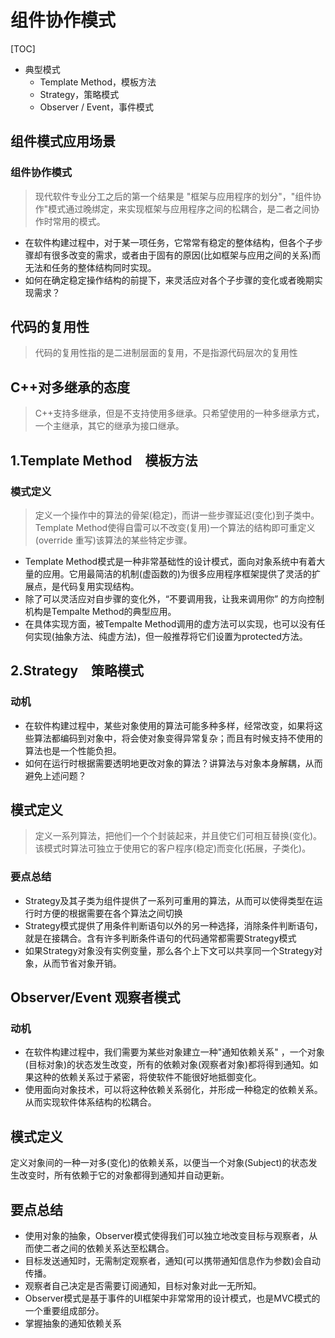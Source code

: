 # 组件协作模式

[TOC]

* 典型模式
  * Template Method，模板方法
  * Strategy，策略模式
  * Observer / Event，事件模式

## 组件模式应用场景

### 组件协作模式

> 现代软件专业分工之后的第一个结果是 "框架与应用程序的划分"，"组件协作"模式通过晚绑定，来实现框架与应用程序之间的松耦合，是二者之间协作时常用的模式。

* 在软件构建过程中，对于某一项任务，它常常有稳定的整体结构，但各个子步骤却有很多改变的需求，或者由于固有的原因(比如框架与应用之间的关系)而无法和任务的整体结构同时实现。
* 如何在确定稳定操作结构的前提下，来灵活应对各个子步骤的变化或者晚期实现需求？

## 代码的复用性

> 代码的复用性指的是二进制层面的复用，不是指源代码层次的复用性

## C++对多继承的态度

> C++支持多继承，但是不支持使用多继承。只希望使用的一种多继承方式，一个主继承，其它的继承为接口继承。

## 1.Template Method　模板方法

### 模式定义

> 定义一个操作中的算法的骨架(稳定)，而讲一些步骤延迟(变化)到子类中。Template Method使得自雷可以不改变(复用)一个算法的结构即可重定义(override 重写)该算法的某些特定步骤。

* Template Method模式是一种非常基础性的设计模式，面向对象系统中有着大量的应用。它用最简洁的机制(虚函数的)为很多应用程序框架提供了灵活的扩展点，是代码复用实现结构。
* 除了可以灵活应对自步骤的变化外，“不要调用我，让我来调用你” 的方向控制机构是Tempalte Method的典型应用。
* 在具体实现方面，被Tempalte Method调用的虚方法可以实现，也可以没有任何实现(抽象方法、纯虚方法)，但一般推荐将它们设置为protected方法。

## 2.Strategy　策略模式

### 动机

* 在软件构建过程中，某些对象使用的算法可能多种多样，经常改变，如果将这些算法都编码到对象中，将会使对象变得异常复杂；而且有时候支持不使用的算法也是一个性能负担。
* 如何在运行时根据需要透明地更改对象的算法？讲算法与对象本身解耦，从而避免上述问题？

## 模式定义

> 定义一系列算法，把他们一个个封装起来，并且使它们可相互替换(变化)。该模式时算法可独立于使用它的客户程序(稳定)而变化(拓展，子类化)。

### 要点总结

* Strategy及其子类为组件提供了一系列可重用的算法，从而可以使得类型在运行时方便的根据需要在各个算法之间切换
* Strategy模式提供了用条件判断语句以外的另一种选择，消除条件判断语句，就是在接耦合。含有许多判断条件语句的代码通常都需要Strategy模式
* 如果Strategy对象没有实例变量，那么各个上下文可以共享同一个Strategy对象，从而节省对象开销。

## Observer/Event 观察者模式

### 动机

* 在软件构建过程中，我们需要为某些对象建立一种"通知依赖关系" ，一个对象(目标对象)的状态发生改变，所有的依赖对象(观察者对象)都将得到通知。如果这种的依赖关系过于紧密，将使软件不能很好地抵御变化。
* 使用面向对象技术，可以将这种依赖关系弱化，并形成一种稳定的依赖关系。从而实现软件体系结构的松耦合。


## 模式定义

定义对象间的一种一对多(变化)的依赖关系，以便当一个对象(Subject)的状态发生改变时，所有依赖于它的对象都得到通知并自动更新。

## 要点总结

* 使用对象的抽象，Observer模式使得我们可以独立地改变目标与观察者，从而使二者之间的依赖关系达至松耦合。
* 目标发送通知时，无需制定观察者，通知(可以携带通知信息作为参数)会自动传播。
* 观察者自己决定是否需要订阅通知，目标对象对此一无所知。
* Observer模式是基于事件的UI框架中非常常用的设计模式，也是MVC模式的一个重要组成部分。
* 掌握抽象的通知依赖关系